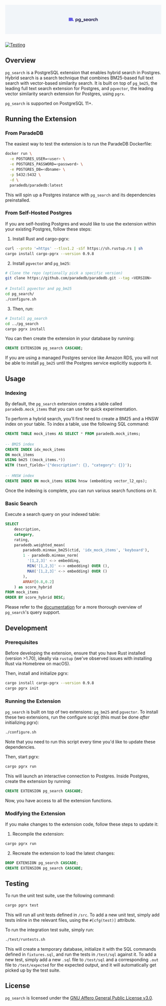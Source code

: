 <h1 align="center">
  <img src="../docs/logo/pg_search.svg" alt="pg_search" width="600px"></a>
<br>
</h1>

[![Testing](https://github.com/paradedb/paradedb/actions/workflows/test-pg_search.yml/badge.svg)](https://github.com/paradedb/paradedb/actions/workflows/test-pg_search.yml)

## Overview

`pg_search` is a PostgreSQL extension that enables hybrid search in Postgres. Hybrid search is a search technique
that combines BM25-based full text search with vector-based similarity search. It is built on top of `pg_bm25`, the leading full text search extension for Postgres, and `pgvector`, the leading vector similarity search extension for Postgres, using `pgrx`.

`pg_search` is supported on PostgreSQL 11+.

## Running the Extension

### From ParadeDB

The easiest way to test the extension is to run the ParadeDB Dockerfile:

```bash
docker run \
  -e POSTGRES_USER=<user> \
  -e POSTGRES_PASSWORD=<password> \
  -e POSTGRES_DB=<dbname> \
  -p 5432:5432 \
  -d \
  paradedb/paradedb:latest
```

This will spin up a Postgres instance with `pg_search` and its dependencies preinstalled.

### From Self-Hosted Postgres

If you are self-hosting Postgres and would like to use the extension within your existing
Postgres, follow these steps:

1. Install Rust and cargo-pgrx:

```bash
curl --proto '=https' --tlsv1.2 -sSf https://sh.rustup.rs | sh
cargo install cargo-pgrx --version 0.9.8
```

2. Install `pgvector` and `pg_bm25`:

```bash
# Clone the repo (optionally pick a specific version)
git clone https://github.com/paradedb/paradedb.git --tag <VERSION>

# Install pgvector and pg_bm25
cd pg_search/
./configure.sh
```

3. Then, run:

```bash
# Install pg_search
cd ../pg_search
cargo pgrx install
```

You can then create the extension in your database by running:

```sql
CREATE EXTENSION pg_search CASCADE;
```

If you are using a managed Postgres service like Amazon RDS, you will not be able to install `pg_bm25` until the Postgres service explicitly supports it.

## Usage

### Indexing

By default, the `pg_search` extension creates a table called `paradedb.mock_items`
that you can use for quick experimentation.

To perform a hybrid search, you'll first need to create a BM25 and a HNSW index on
your table. To index a table, use the following SQL command:

```sql
CREATE TABLE mock_items AS SELECT * FROM paradedb.mock_items;

-- BM25 index
CREATE INDEX idx_mock_items
ON mock_items
USING bm25 ((mock_items.*))
WITH (text_fields='{"description": {}, "category": {}}');

-- HNSW index
CREATE INDEX ON mock_items USING hnsw (embedding vector_l2_ops);
```

Once the indexing is complete, you can run various search functions on it.

### Basic Search

Execute a search query on your indexed table:

```sql
SELECT
    description,
    category,
    rating,
    paradedb.weighted_mean(
        paradedb.minmax_bm25(ctid, 'idx_mock_items', 'keyboard'),
        1 - paradedb.minmax_norm(
          '[1,2,3]' <-> embedding,
          MIN('[1,2,3]' <-> embedding) OVER (),
          MAX('[1,2,3]' <-> embedding) OVER ()
        ),
        ARRAY[0.8,0.2]
    ) as score_hybrid
FROM mock_items
ORDER BY score_hybrid DESC;
```

Please refer to the [documentation](https://docs.paradedb.com/search/hybrid) for a more thorough overview of `pg_search`'s query support.

## Development

### Prerequisites

Before developing the extension, ensure that you have Rust installed
(version >1.70), ideally via `rustup` (we've observed issues with installing Rust
via Homebrew on macOS).

Then, install and initialize pgrx:

```bash
cargo install cargo-pgrx --version 0.9.8
cargo pgrx init
```

### Running the Extension

`pg_search` is built on top of two extensions: `pg_bm25` and `pgvector`. To install
these two extensions, run the configure script (this must be done _after_ initializing
pgrx):

```bash
./configure.sh
```

Note that you need to run this script every time you'd like to update these dependencies.

Then, start pgrx:

```bash
cargo pgrx run
```

This will launch an interactive connection to Postgres. Inside Postgres, create
the extension by running:

```sql
CREATE EXTENSION pg_search CASCADE;
```

Now, you have access to all the extension functions.

### Modifying the Extension

If you make changes to the extension code, follow these steps to update it:

1. Recompile the extension:

```bash
cargo pgrx run
```

2. Recreate the extension to load the latest changes:

```sql
DROP EXTENSION pg_search CASCADE;
CREATE EXTENSION pg_search CASCADE;
```

## Testing

To run the unit test suite, use the following command:

```bash
cargo pgrx test
```

This will run all unit tests defined in `/src`. To add a new unit test, simply add
tests inline in the relevant files, using the `#[cfg(test)]` attribute.

To run the integration test suite, simply run:

```bash
./test/runtests.sh
```

This will create a temporary database, initialize it with the SQL commands defined
in `fixtures.sql`, and run the tests in `/test/sql` against it. To add a new test,
simply add a new `.sql` file to `/test/sql` and a corresponding `.out` file to
`/test/expected` for the expected output, and it will automatically get picked up
by the test suite.

## License

`pg_search` is licensed under the [GNU Affero General Public License v3.0](../LICENSE).
